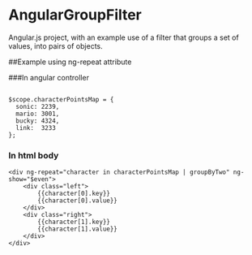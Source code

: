 AngularGroupFilter
==================


Angular.js project, with an example use of a filter that groups a set of values, into pairs of objects.


##Example using ng-repeat attribute

###In angular controller
```

$scope.characterPointsMap = {
  sonic: 2239,
  mario: 3001,
  bucky: 4324,
  link:  3233
};
```

### In html body
```
<div ng-repeat="character in characterPointsMap | groupByTwo" ng-show="$even">
    <div class="left">
        {{character[0].key}}
        {{character[0].value}}
    </div>
    <div class="right">
        {{character[1].key}}
        {{character[1].value}}
    </div>
</div>
```